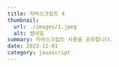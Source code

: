 ```yaml
---
title: 자바스크립트 4
thumbnail:
  url: ./images/1.jpeg
  alt: 썸네일
summary: 자바스크립트 사용을 공유합니다.
date: 2023-11-01
category: javascript
---
```

